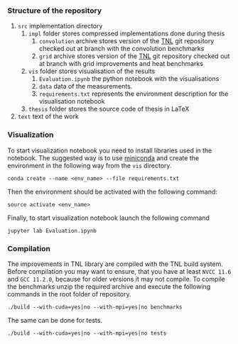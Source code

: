 ### Structure of the repository

1. `src` implementation directory
    1. `impl` folder stores compressed implementations done during thesis
        1. `convolution` archive stores version of the [TNL](https://mmg-gitlab.fjfi.cvut.cz/gitlab) git repository checked out at branch with the convolution benchmarks
        2. `grid` archive stores version of the [TNL](https://mmg-gitlab.fjfi.cvut.cz/gitlab) git repository checked out at branch with grid improvements and heat benchmarks
    3. `vis` folder stores visualisation of the results
        1. `Evaluation.ipynb` the python notebook with the visualisations
        2. `data` data of the measurements.
        3. `requirements.txt` represents the environment description for the visualisation notebook  
    5. `thesis` folder stores the source code of thesis in LaTeX
2. `text` text of the work

### Visualization
To start visualization notebook you need to install libraries used in the notebook.
The suggested way is to use [miniconda](https://docs.conda.io/en/latest/miniconda.html) and create the environment in the following way from the `vis` directory.

```
conda create --name <env_name> --file requirements.txt
```

Then the environment should be activated with the following command:

```
source activate <env_name>
```

Finally, to start visualization notebook launch the following command

```
jupyter lab Evaluation.ipynb
```

### Compilation

The improvements in TNL library are compiled with the TNL build system.
Before compilation you may want to ensure, that you have at least `NVCC 11.6` and `GCC 11.2.0`, because for older versions it may not compile.
To compile the benchmarks unzip the required archive and execute the following commands in the root folder of repository.

```
./build --with-cuda=yes|no --with-mpi=yes|no benchmarks
```

The same can be done for tests.

```
./build --with-cuda=yes|no --with-mpi=yes|no tests
```
